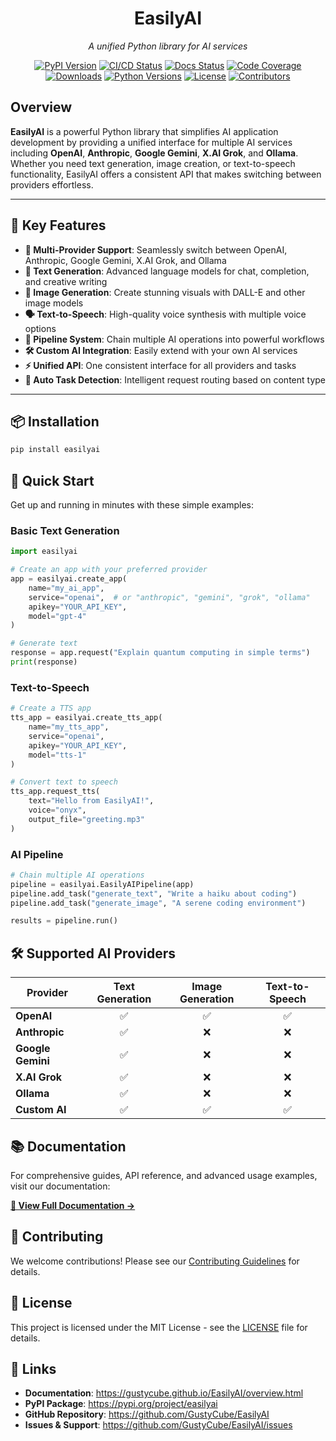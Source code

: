 <div align="center">
  <h1>EasilyAI</h1>
  <p><em>A unified Python library for AI services</em></p>
  
  <p>
    <a href="https://pypi.org/project/easilyai"><img src="https://img.shields.io/pypi/v/easilyai?style=flat-square&color=blue" alt="PyPI Version"></a>
    <a href="https://github.com/GustyCube/EasilyAI/actions/workflows/python-publish.yml"><img src="https://img.shields.io/github/actions/workflow/status/GustyCube/EasilyAI/python-publish.yml?style=flat-square&label=CI%2FCD" alt="CI/CD Status"></a>
    <a href="https://github.com/GustyCube/EasilyAI/actions/workflows/docs.yml"><img src="https://img.shields.io/github/actions/workflow/status/GustyCube/EasilyAI/docs.yml?style=flat-square&label=docs" alt="Docs Status"></a>
    <a href="https://app.deepsource.com/gh/GustyCube/EasilyAI/"><img src="https://app.deepsource.com/gh/GustyCube/EasilyAI.svg/?label=code+coverage&show_trend=true&token=Vidoy6h5_sKpG-0YdVA_ISy_&style=flat-square" alt="Code Coverage"></a>
    <a href="https://pypi.org/project/easilyai"><img src="https://img.shields.io/pypi/dm/easilyai?style=flat-square&color=green" alt="Downloads"></a>
    <a href="https://pypi.org/project/easilyai"><img src="https://img.shields.io/pypi/pyversions/easilyai?style=flat-square" alt="Python Versions"></a>
    <a href="LICENSE"><img src="https://img.shields.io/github/license/GustyCube/EasilyAI?style=flat-square" alt="License"></a>
    <a href="https://github.com/GustyCube/EasilyAI/graphs/contributors"><img src="https://img.shields.io/github/contributors/GustyCube/EasilyAI?style=flat-square" alt="Contributors"></a>
  </p>
</div>

## Overview

**EasilyAI** is a powerful Python library that simplifies AI application development by providing a unified interface for multiple AI services including **OpenAI**, **Anthropic**, **Google Gemini**, **X.AI Grok**, and **Ollama**. Whether you need text generation, image creation, or text-to-speech functionality, EasilyAI offers a consistent API that makes switching between providers effortless.

---

## 🚀 Key Features

- **🔄 Multi-Provider Support**: Seamlessly switch between OpenAI, Anthropic, Google Gemini, X.AI Grok, and Ollama
- **📝 Text Generation**: Advanced language models for chat, completion, and creative writing
- **🎨 Image Generation**: Create stunning visuals with DALL-E and other image models
- **🗣️ Text-to-Speech**: High-quality voice synthesis with multiple voice options
- **🔗 Pipeline System**: Chain multiple AI operations into powerful workflows
- **🛠️ Custom AI Integration**: Easily extend with your own AI services
- **⚡ Unified API**: One consistent interface for all providers and tasks
- **🎯 Auto Task Detection**: Intelligent request routing based on content type

---

## 📦 Installation

```bash
pip install easilyai
```

## 🚀 Quick Start

Get up and running in minutes with these simple examples:

### Basic Text Generation
```python
import easilyai

# Create an app with your preferred provider
app = easilyai.create_app(
    name="my_ai_app",
    service="openai",  # or "anthropic", "gemini", "grok", "ollama"
    apikey="YOUR_API_KEY",
    model="gpt-4"
)

# Generate text
response = app.request("Explain quantum computing in simple terms")
print(response)
```

### Text-to-Speech
```python
# Create a TTS app
tts_app = easilyai.create_tts_app(
    name="my_tts_app",
    service="openai",
    apikey="YOUR_API_KEY",
    model="tts-1"
)

# Convert text to speech
tts_app.request_tts(
    text="Hello from EasilyAI!",
    voice="onyx",
    output_file="greeting.mp3"
)
```

### AI Pipeline
```python
# Chain multiple AI operations
pipeline = easilyai.EasilyAIPipeline(app)
pipeline.add_task("generate_text", "Write a haiku about coding")
pipeline.add_task("generate_image", "A serene coding environment")

results = pipeline.run()
```

## 🛠️ Supported AI Providers

| Provider | Text Generation | Image Generation | Text-to-Speech |
|----------|:---------------:|:----------------:|:--------------:|
| **OpenAI** | ✅ | ✅ | ✅ |
| **Anthropic** | ✅ | ❌ | ❌ |
| **Google Gemini** | ✅ | ❌ | ❌ |
| **X.AI Grok** | ✅ | ❌ | ❌ |
| **Ollama** | ✅ | ❌ | ❌ |
| **Custom AI** | ✅ | ✅ | ✅ |

## 📚 Documentation

For comprehensive guides, API reference, and advanced usage examples, visit our documentation:

**[📖 View Full Documentation →](https://gustycube.github.io/EasilyAI/)**

## 🤝 Contributing

We welcome contributions! Please see our [Contributing Guidelines](CONTRIBUTING.md) for details.

## 📄 License

This project is licensed under the MIT License - see the [LICENSE](LICENSE) file for details.

## 🔗 Links

- **Documentation**: https://gustycube.github.io/EasilyAI/overview.html
- **PyPI Package**: https://pypi.org/project/easilyai
- **GitHub Repository**: https://github.com/GustyCube/EasilyAI
- **Issues & Support**: https://github.com/GustyCube/EasilyAI/issues
